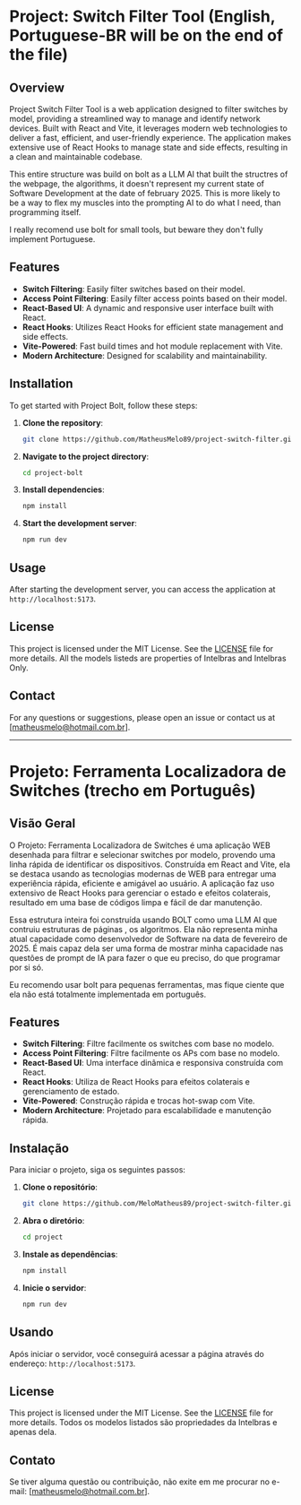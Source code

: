 # Project: Switch Filter Tool (English, Portuguese-BR will be on the end of the file)

## Overview

Project Switch Filter Tool is a web application designed to filter switches by model, providing a streamlined way to manage and identify network devices. Built with React and Vite, it leverages modern web technologies to deliver a fast, efficient, and user-friendly experience. The application makes extensive use of React Hooks to manage state and side effects, resulting in a clean and maintainable codebase.

This entire structure was build on bolt as a LLM AI that built the structres of the webpage, the algorithms, it doesn't represent my current state of Software Development at the date of february 2025. This is more likely to be a way to flex my muscles into the prompting AI to do what I need, than programming itself.

I really recomend use bolt for small tools, but beware they don't fully implement Portuguese.

## Features

- **Switch Filtering**: Easily filter switches based on their model.
- **Access Point Filtering**: Easily filter access points based on their model.
- **React-Based UI**: A dynamic and responsive user interface built with React.
- **React Hooks**: Utilizes React Hooks for efficient state management and side effects.
- **Vite-Powered**: Fast build times and hot module replacement with Vite.
- **Modern Architecture**: Designed for scalability and maintainability.

## Installation

To get started with Project Bolt, follow these steps:

1. **Clone the repository**:
   ```bash
   git clone https://github.com/MatheusMelo89/project-switch-filter.git
   ```
2. **Navigate to the project directory**:
   ```bash
   cd project-bolt
   ```
3. **Install dependencies**:
   ```bash
   npm install
   ```
4. **Start the development server**:
   ```bash
   npm run dev
   ```

## Usage

After starting the development server, you can access the application at `http://localhost:5173`.

## License

This project is licensed under the MIT License. See the [LICENSE](LICENSE) file for more details. All the models listeds are properties of Intelbras and Intelbras Only.

## Contact

For any questions or suggestions, please open an issue or contact us at [matheusmelo@hotmail.com.br].

---

# Projeto: Ferramenta Localizadora de Switches (trecho em Português)

## Visão Geral

O Projeto: Ferramenta Localizadora de Switches é uma aplicação WEB desenhada para filtrar e selecionar switches por modelo, provendo uma linha rápida de identificar os dispositivos. Construída em React and Vite, ela se destaca usando as tecnologias modernas de WEB para entregar uma experiência rápida, eficiente e amigável ao usuário. A aplicação faz uso extensivo de React Hooks para gerenciar o estado e efeitos colaterais, resultado em uma base de códigos limpa e fácil de dar manutenção.

Essa estrutura inteira foi construída usando BOLT como uma LLM AI que contruiu estruturas de páginas , os algoritmos. Ela não representa minha atual capacidade como desenvolvedor de Software na data de fevereiro de 2025. É mais capaz dela ser uma forma de mostrar minha capacidade nas questões de prompt de IA para fazer o que eu preciso, do que programar por si só.

Eu recomendo usar bolt para pequenas ferramentas, mas fique ciente que ela não está totalmente implementada em português.

## Features

- **Switch Filtering**: Filtre facilmente os switches com base no modelo.
- **Access Point Filtering**: Filtre facilmente os APs com base no modelo.
- **React-Based UI**: Uma interface dinâmica e responsiva construída com React.
- **React Hooks**: Utiliza de React Hooks para efeitos colaterais e gerenciamento de estado.
- **Vite-Powered**: Construção rápida e trocas hot-swap com Vite.
- **Modern Architecture**: Projetado para escalabilidade e manutenção rápida.

## Instalação

Para iniciar o projeto, siga os seguintes passos:

1. **Clone o repositório**:
   ```bash
   git clone https://github.com/MeloMatheus89/project-switch-filter.git
   ```
2. **Abra o diretório**:
   ```bash
   cd project
   ```
3. **Instale as dependências**:
   ```bash
   npm install
   ```
4. **Inicie o servidor**:
   ```bash
   npm run dev
   ```

## Usando

Após iniciar o servidor, você conseguirá acessar a página através do endereço: `http://localhost:5173`.

## License

This project is licensed under the MIT License. See the [LICENSE](LICENSE) file for more details. Todos os modelos listados são propriedades da Intelbras e apenas dela.

## Contato

Se tiver alguma questão ou contribuição, não exite em me procurar no e-mail: [matheusmelo@hotmail.com.br].
